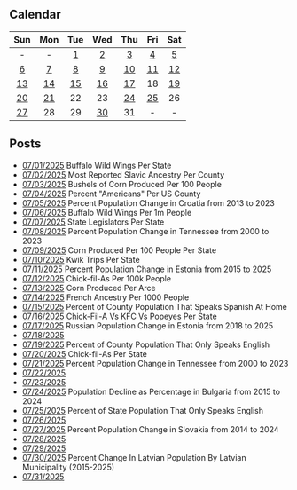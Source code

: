 ## Calendar

|Sun|Mon|Tue|Wed|Thu|Fri|Sat|
|:-:|:-:|:-:|:-:|:-:|:-:|:-:|
| - | - |[1](../../projects/restaurants/Buffalo_Wild_Wings_Per_State/)|[2](../../projects/ethnicity/Slavic_Ancestry_Per_County/)|[3](../../projects/agriculture/Corn_Production_Per_State/)|[4](../../projects/ethnicity/Americans_Per_County/)|[5](../../projects/demography/Population_Change_Croatia_2013-2023/)|
|[6](../../projects/restaurants/Buffalo_Wild_Wings_Per_Capita/)|[7](../../projects/politics/State_Legislators_Per_State/)|[8](../../projects/demography/Population_Change_Tennessee_2000-2023/)|[9](../../projects/agriculture/Corn_Production_Per_Capita/)|[10](../../projects/stores/Kwik_Trip_Per_State/)|[11](../../projects/demography/Population_Change_Estonia_2015-2025/)|[12](../../projects/restaurants/Chick-fil-a_Per_Capita/)|
|[13](../../projects/agriculture/Corn_Production_Per_Acre/)|[14](../../projects/ethnicity/French_In_USA/)|[15](../../projects/demography/Speak_Language_Spanish_At_Home_Per_County/)|[16](../../projects/versus/Chick-Fil-A_Vs_KFC_Vs_Popeyes/)|[17](../../projects/demography/Population_Change_Russians_In_Estonia_2018_2025/)|18|[19](../../projects/demography/Speak_Only_English_Per_County/)|
|[20](../../projects/restaurants/Chick-fil-a_Per_State/)|[21](../../projects/demography/Population_Change_West_Virginia_2000-2023/)|22|23|[24](../../projects/demography/Population_Change_Turkish_In_Bulgaria_2011-2021/)|[25](../../projects/demography/Speak_Only_English_Per_State/)|26|
|[27](../../projects/demography/Population_Change_Slovakia_2014-2024/)|28|29|[30](../../projects/demography/Population_Change_Latvians_In_Latvia_2015-2025/)|31|-|-|

## Posts

* [07/01/2025](../../projects/restaurants/Buffalo_Wild_Wings_Per_State/) Buffalo Wild Wings Per State
* [07/02/2025](../../projects/ethnicity/Slavic_Ancestry_Per_County/) Most Reported Slavic Ancestry Per County
* [07/03/2025](../../projects/agriculture/Corn_Production_Per_State/) Bushels of Corn Produced Per 100 People
* [07/04/2025](../../projects/ethnicity/Americans_Per_County/) Percent "Americans" Per US County
* [07/05/2025](../../projects/demography/Population_Change_Croatia_2013-2023/) Percent Population Change in Croatia from 2013 to 2023
* [07/06/2025](../../projects/restaurants/Buffalo_Wild_Wings_Per_Capita/) Buffalo Wild Wings Per 1m People
* [07/07/2025](../../projects/politics/State_Legislators_Per_State/) State Legislators Per State
* [07/08/2025](../../projects/demography/Population_Change_Tennessee_2000-2023/) Percent Population Change in Tennessee from 2000 to 2023
* [07/09/2025](../../projects/agriculture/Corn_Production_Per_Capita/) Corn Produced Per 100 People Per State
* [07/10/2025](../../projects/stores/Kwik_Trip_Per_State/) Kwik Trips Per State
* [07/11/2025](../../projects/demography/Population_Change_Estonia_2015-2025/) Percent Population Change in Estonia from 2015 to 2025
* [07/12/2025](../../projects/restaurants/Chick-fil-a_Per_Capita/) Chick-fil-As Per 100k People
* [07/13/2025](../../projects/agriculture/Corn_Production_Per_Acre/) Corn Produced Per Arce
* [07/14/2025](../../projects/ethnicity/French_In_USA/) French Ancestry Per 1000 People
* [07/15/2025](../../projects/demography/Speak_Language_Spanish_At_Home_Per_County/) Percent of County Population That Speaks Spanish At Home
* [07/16/2025](../../projects/versus/Chick-Fil-A_Vs_KFC_Vs_Popeyes/) Chick-Fil-A Vs KFC Vs Popeyes Per State
* [07/17/2025](../../projects/demography/Population_Change_Russians_In_Estonia_2018_2025/) Russian Population Change in Estonia from 2018 to 2025
* [07/18/2025]()
* [07/19/2025](../../projects/demography/Speak_Only_English_Per_County/) Percent of County Population That Only Speaks English
* [07/20/2025](../../projects/restaurants/Chick-fil-a_Per_State/) Chick-fil-As Per State
* [07/21/2025](../../projects/demography/Population_Change_West_Virginia_2000-2023/) Percent Population Change in Tennessee from 2000 to 2023
* [07/22/2025]()
* [07/23/2025]()
* [07/24/2025](../../projects/demography/Population_Change_Turkish_In_Bulgaria_2011-2021/) Population Decline as Percentage in Bulgaria from 2015 to 2024
* [07/25/2025](../../projects/demography/Speak_Only_English_Per_State/) Percent of State Population That Only Speaks English
* [07/26/2025]()
* [07/27/2025](../../projects/demography/Population_Change_Slovakia_2014-2024/) Percent Population Change in Slovakia from 2014 to 2024
* [07/28/2025]()
* [07/29/2025]()
* [07/30/2025](../../projects/demography/Population_Change_Latvians_In_Latvia_2015-2025/) Percent Change In Latvian Population By Latvian Municipality (2015-2025)
* [07/31/2025]()

